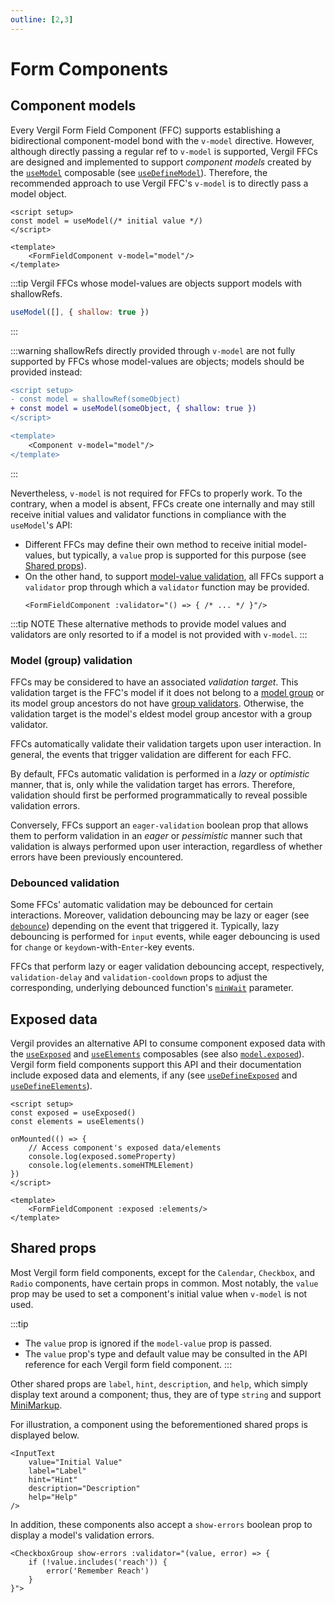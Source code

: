 ```yaml
---
outline: [2,3]
---
```


# Form Components

<script setup>
import { InputText, CheckboxGroup } from '@8ctavio/vergil/components'
import { useModel } from '@8ctavio/vergil'

const planetOptions = {
    earth: 'Earth',
    reach: 'Reach',
    harvest: 'Harvest'
}
const planets = useModel(['earth'], {
    validator(value, error) {
        if(!value.includes('reach')) {
            error('Remember Reach')
        }
    }
})
planets.validate()
</script>

## Component models

Every Vergil Form Field Component (FFC) supports establishing a bidirectional component-model bond with the `v-model` directive. However, although directly passing a regular ref to `v-model` is supported, Vergil FFCs are designed and implemented to support *component models* created by the [`useModel`](/composables/useModel) composable (see [`useDefineModel`](/composables/useDefineModel)). Therefore, the recommended approach to use Vergil FFC's `v-model` is to directly pass a model object.

```vue
<script setup>
const model = useModel(/* initial value */)
</script>

<template>
    <FormFieldComponent v-model="model"/>
</template>
```

:::tip
Vergil FFCs whose model-values are objects support models with shallowRefs.

```js
useModel([], { shallow: true })
```
:::

:::warning
shallowRefs directly provided through `v-model` are not fully supported by FFCs whose model-values are objects; models should be provided instead:

```diff
<script setup>
- const model = shallowRef(someObject)
+ const model = useModel(someObject, { shallow: true })
</script>

<template>
    <Component v-model="model"/>
</template>
```
:::


Nevertheless, `v-model` is not required for FFCs to properly work. To the contrary, when a model is absent, FFCs create one internally and may still receive initial values and validator functions in compliance with the `useModel`'s API:

- Different FFCs may define their own method to receive initial model-values, but typically, a `value` prop is supported for this purpose (see [Shared props](#shared-props)).
- On the other hand, to support [model-value validation](/composables/useModel#validation-and-error-handling), all FFCs support a `validator` prop through which a `validator` function may be provided.
    ```vue
    <FormFieldComponent :validator="() => { /* ... */ }"/>
    ```

:::tip NOTE
These alternative methods to provide model values and validators are only resorted to if a model is not provided with `v-model`.
:::

### Model (group) validation

FFCs may be considered to have an associated *validation target*. This validation target is the FFC's model if it does not belong to a [model group](/composables/useModelGroup) or its model group ancestors do not have [group validators](/composables/useModelGroup#model-group-validation). Otherwise, the validation target is the model's eldest model group ancestor with a group validator.

FFCs automatically validate their validation targets upon user interaction. In general, the events that trigger validation are different for each FFC.

By default, FFCs automatic validation is performed in a *lazy* or *optimistic* manner, that is, only while the validation target has errors. Therefore, validation should first be performed programmatically to reveal possible validation errors.

Conversely, FFCs support an `eager-validation` boolean prop that allows them to perform validation in an *eager* or *pessimistic* manner such that validation is always performed upon user interaction, regardless of whether errors have been previously encountered.

### Debounced validation

Some FFCs' automatic validation may be debounced for certain interactions. Moreover, validation debouncing may be lazy or eager (see [`debounce`](/functions/utilities#debounce)) depending on the event that triggered it. Typically, lazy debouncing is performed for `input` events, while eager debouncing is used for `change` or `keydown`-with-`Enter`-key events.

FFCs that perform lazy or eager validation debouncing accept, respectively, `validation-delay` and `validation-cooldown` props to adjust the corresponding, underlying debounced function's [`minWait`](/functions/utilities#debounce) parameter.

## Exposed data

Vergil provides an alternative API to consume component exposed data with the [`useExposed`](/composables/useExposed) and [`useElements`](/composables/useElements) composables (see also [`model.exposed`](/composables/useModel#model-exposed)). Vergil form field components support this API and their documentation include exposed data and elements, if any (see [`useDefineExposed`](/composables/useDefineExposed) and [`useDefineElements`](/composables/useDefineElements)).

```vue
<script setup>
const exposed = useExposed()
const elements = useElements()

onMounted(() => {
    // Access component's exposed data/elements
    console.log(exposed.someProperty)
    console.log(elements.someHTMLElement)
})
</script>

<template>
    <FormFieldComponent :exposed :elements/>
</template>
```

## Shared props

Most Vergil form field components, except for the `Calendar`, `Checkbox`, and `Radio` components, have certain props in common. Most notably, the `value` prop may be used to set a component's initial value when `v-model` is not used.

:::tip
- The `value` prop is ignored if the `model-value` prop is passed.
- The `value` prop's type and default value may be consulted in the API reference for each Vergil form field component.
:::

Other shared props are `label`, `hint`, `description`, and `help`, which simply display text around a component; thus, they are of type `string` and support [MiniMarkup](/mini-markup).

For illustration, a component using the beforementioned shared props is displayed below.

```vue-html
<InputText
    value="Initial Value"
    label="Label"
    hint="Hint"
    description="Description"
    help="Help"
/>
```

<Demo>
    <InputText
        value="Initial Value"
        label="Label"
        hint="Hint"
        description="Description"
        help="Help"
    />
</Demo>

In addition, these components also accept a `show-errors` boolean prop to display a model's validation errors.

```vue
<CheckboxGroup show-errors :validator="(value, error) => {
    if (!value.includes('reach')) {
        error('Remember Reach')
    }
}">
```

<Demo>
    <CheckboxGroup v-model="planets" :options="planetOptions" show-errors direction="row"/>
</Demo>
